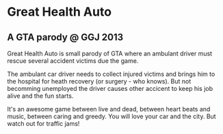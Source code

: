 Great Health Auto
=================

A GTA parody @ GGJ 2013
-----------------------

Great Health Auto is small parody of GTA where an ambulant driver must rescue
several accident victims due the game. 

The ambulant car driver needs to collect injured victims and brings him to the
hospital for heath recovery (or surgery - who knows). But not becomming
unemployed the driver causes other accicent to keep his job alive and the fun
starts. 

It's an awesome game between live and dead, between heart beats and music,
between caring and greedy. You will love your car and the city. But watch out
for traffic jams!

